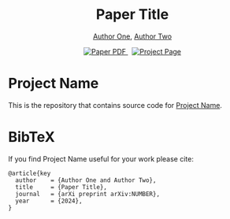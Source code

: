 <p align="center">
  <h1 align="center">Paper Title</h1>
  <p align="center">
    <a href="https://ttic.edu/">Author One</a>,
    <a href="https://ttic.edu/">Author Two</a>
  </p>
  <p align="center">
    <a href='https://arxiv.org/abs/'>
      <img src='https://img.shields.io/badge/Paper-PDF-red?style=flat&logo=arXiv&logoColor=red' alt='Paper PDF'>
    </a>
    <a href='https://ripl.github.io/' style='padding-left: 0.5rem;'>
      <img src='https://img.shields.io/badge/Project-Page-blue?style=flat&logo=Google%20chrome&logoColor=blue' alt='Project Page'>
    </a>
  </p>
</p>

# Project Name

This is the repository that contains source code for [Project Name](https://ripl.github.io/ProjectName).

# BibTeX
If you find Project Name useful for your work please cite:
```
@article{key
  author    = {Author One and Author Two},
  title     = {Paper Title},
  journal   = {arXi preprint arXiv:NUMBER},
  year      = {2024},
}
```
